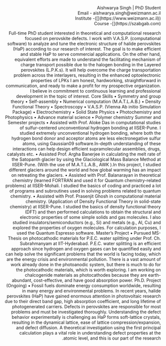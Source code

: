 <div dir="rtl"> 
 Aishwarya Singh | PhD Student
 <div dir="rtl"> 
 Email - aishwarya.singh@weizmann.ac.il 
   <div dir="rtl"> 
 Institute -([](https://www.weizmann.ac.il))
    <div dir="rtl"> 
 Course -[](https://szabgab.com) 

      
Full-time PhD student interested in theoretical and computational research focused on perovskite 
defects. I work with V.A.S.P. (computational software) to analyze and tune the electronic structure of
halide perovskites (HaP) according to our research of interest. The goal is to make efficient and stable 
HaP to serve commercial applications. On the other hand, equivalent efforts are made to understand 
the facilitating mechanism of charge transport possible due to the halogen bonding in the Layered 
perovskites (L.P.K.s). It will help overcome the charge transportation problem across the interlayers, 
resulting in the enhanced optoelectronic properties of LPKs
I am honest, hardworking, straightforward in communication, and ready to make a profit for my 
prospective organization. I believe in commitment to continuous learning and professional 
development in the topic of interest.
Core Skills
• Symmetry and group theory
• Self-assembly
• Numerical computation (M.A.T.L.A.B.)
• Density Functional Theory
• Spectroscopy
• V.A.S.P. (Vienna Ab initio Simulation 
Package)
• Electrochemistry
• Solid State Physics
• Photochemistry and Photophysics
• Advance material science
• Polymer chemistry
Summer and Semester projects
• Assisted with Prof. Aloke Das in computational studies of sulfur-centered unconventional 
hydrogen bonding at IISER-Pune. I studied extremely unconventional hydrogen bonding, 
where both the hydrogen bond donor and acceptor atoms are less electronegative sulfur atoms,
using Gaussian09 software.In-depth understanding of these interactions can help design
efficient supramolecular assemblies, drugs, catalysts etc.
• Assisted Prof. Argha Banerjee in calculating the melt rate of the Satopanth glacier 
by using the Glaciological Mass Balance Method at IISER-Pune. (With the use of 
M.A.T.L.A.B., AWK ).In this project, I studied different glaciers around the world and how 
global warming has an impact on retreating the glaciers.
• Assisted with Prof. Balanarayan in theoretical chemistry (learned FORTRAN and used it for
Quantum chemistry-related problems) at IISER-Mohali. I studied the basics of coding and 
practiced a lot of programs and subroutines used in solving problems related to quantum 
chemistry.
• Assisted with Prof. Prasenjit Ghosh in computational material chemistry. (Application of 
Density Functional Theory in solid-state chemistry) at IISER-Pune. I studied the basics of 
density functional theory (DFT) and then performed calculations to obtain the structural and 
electronic properties of some simple solids and gas molecules. I also studied 
insulators/semiconductors (e.g., Si) and metals (e.g., Al, Cu) and explored the properties of 
oxygen molecules. For calculation purposes, I used the Quantum Espresso software.
Master’s Project
▪ Pursued MS-Thesis on photocathodic materials for P.E.C. water splitting under Prof. Ch. 
Subrahmanyam at IIT-Hyderabad. P.E.C. water splitting is an efficient approach since hydrogen 
and oxygen gases can be quantified easily and can help solve the significant problems that the 
world is facing today, which are the energy crisis and environmental pollution. There is a vast 
amount of work already done in the photoanodic system, but there is much to do for the 
photocathodic materials, which is worth exploring. I am working on chalcogenide materials as 
photocathodes because they are earth-abundant, cost-effective, and have good absorption power.
Ph.D. Project (Ongoing)
▪ Fossil fuels dominate energy consumption worldwide, resulting in many energy and environmental 
problems. In recent years, halide perovskites (HaP) have gained enormous attention in 
photovoltaic research due to their direct band gap, high absorption coefficient, and long lifetime of 
photogenerated carriers. Defects in perovskites are responsible for most problems and must be 
investigated thoroughly. Understanding the defect behavior experimentally is challenging as HaP 
forms soft-lattice crystals, resulting in the dynamical lattice, ease of lattice 
compression/expansion, and defect diffusion. A theoretical investigation using the first principal 
calculation plays a vital role in understanding defect properties at the atomic level, and this is our 
part of the research.
